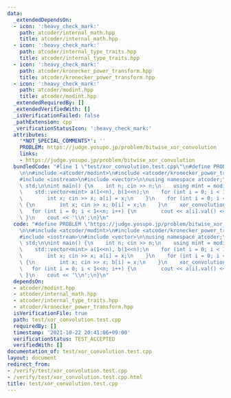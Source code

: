 ```yaml
---
data:
  _extendedDependsOn:
  - icon: ':heavy_check_mark:'
    path: atcoder/internal_math.hpp
    title: atcoder/internal_math.hpp
  - icon: ':heavy_check_mark:'
    path: atcoder/internal_type_traits.hpp
    title: atcoder/internal_type_traits.hpp
  - icon: ':heavy_check_mark:'
    path: atcoder/kronecker_power_transform.hpp
    title: atcoder/kronecker_power_transform.hpp
  - icon: ':heavy_check_mark:'
    path: atcoder/modint.hpp
    title: atcoder/modint.hpp
  _extendedRequiredBy: []
  _extendedVerifiedWith: []
  _isVerificationFailed: false
  _pathExtension: cpp
  _verificationStatusIcon: ':heavy_check_mark:'
  attributes:
    '*NOT_SPECIAL_COMMENTS*': ''
    PROBLEM: https://judge.yosupo.jp/problem/bitwise_xor_convolution
    links:
    - https://judge.yosupo.jp/problem/bitwise_xor_convolution
  bundledCode: "#line 1 \"test/xor_convolution.test.cpp\"\n#define PROBLEM \"https://judge.yosupo.jp/problem/bitwise_xor_convolution\"\
    \n\n#include <atcoder/modint>\n#include <atcoder/kronecker_power_transform>\n\
    #include <iostream>\n#include <vector>\n\nusing namespace atcoder;\nusing namespace\
    \ std;\n\nint main() {\n    int n; cin >> n;\n    using mint = modint998244353;\n\
    \    std::vector<mint> a(1<<n), b(1<<n);\n    for (int i = 0; i < 1<<n; i++) {\n\
    \        int x; cin >> x; a[i] = x;\n    }\n    for (int i = 0; i < 1<<n; i++)\
    \ {\n        int x; cin >> x; b[i] = x;\n    }\n    xor_convolution(a, b);\n \
    \   for (int i = 0; i < 1<<n; i++) {\n        cout << a[i].val() << ' ';\n   \
    \ }\n    cout << '\\n';\n}\n"
  code: "#define PROBLEM \"https://judge.yosupo.jp/problem/bitwise_xor_convolution\"\
    \n\n#include <atcoder/modint>\n#include <atcoder/kronecker_power_transform>\n\
    #include <iostream>\n#include <vector>\n\nusing namespace atcoder;\nusing namespace\
    \ std;\n\nint main() {\n    int n; cin >> n;\n    using mint = modint998244353;\n\
    \    std::vector<mint> a(1<<n), b(1<<n);\n    for (int i = 0; i < 1<<n; i++) {\n\
    \        int x; cin >> x; a[i] = x;\n    }\n    for (int i = 0; i < 1<<n; i++)\
    \ {\n        int x; cin >> x; b[i] = x;\n    }\n    xor_convolution(a, b);\n \
    \   for (int i = 0; i < 1<<n; i++) {\n        cout << a[i].val() << ' ';\n   \
    \ }\n    cout << '\\n';\n}\n"
  dependsOn:
  - atcoder/modint.hpp
  - atcoder/internal_math.hpp
  - atcoder/internal_type_traits.hpp
  - atcoder/kronecker_power_transform.hpp
  isVerificationFile: true
  path: test/xor_convolution.test.cpp
  requiredBy: []
  timestamp: '2021-10-22 20:41:06+09:00'
  verificationStatus: TEST_ACCEPTED
  verifiedWith: []
documentation_of: test/xor_convolution.test.cpp
layout: document
redirect_from:
- /verify/test/xor_convolution.test.cpp
- /verify/test/xor_convolution.test.cpp.html
title: test/xor_convolution.test.cpp
---
```


